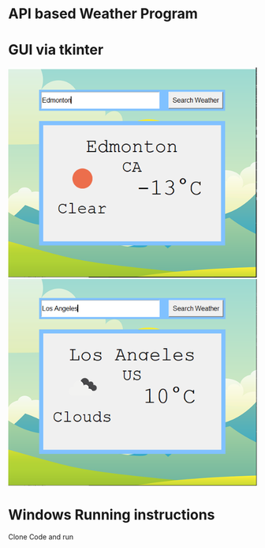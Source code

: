 # API based Weather Program
# GUI via tkinter
![](https://github.com/Andy419/API-Weather-program/blob/master/Images/Edmonton.png?raw=true)
![](https://github.com/Andy419/API-Weather-program/blob/master/Images/Los%20Angeles.png?raw=true)
# Windows Running instructions
Clone Code and run
